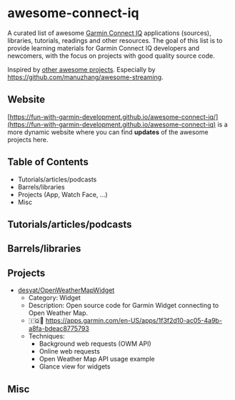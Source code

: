 # awesome-connect-iq

A curated list of awesome [Garmin Connect IQ](https://developer.garmin.com/connect-iq/overview/) applications (sources), libraries, tutorials, readings and other resources. The goal of this list is to provide learning materials for Garmin Connect IQ developers and newcomers, with the focus on projects with good quality source code.

Inspired by [other awesome projects](https://github.com/sindresorhus/awesome). Especially by https://github.com/manuzhang/awesome-streaming.

## Website

[https://fun-with-garmin-development.github.io/awesome-connect-iq/](https://fun-with-garmin-development.github.io/awesome-connect-iq) is a more dynamic website where you can find **updates** of the awesome projects here.

## Table of Contents

- Tutorials/articles/podcasts
- Barrels/libraries
- Projects (App, Watch Face, ...)
- Misc

## Tutorials/articles/podcasts

## Barrels/libraries

## Projects

- [desyat/OpenWeatherMapWidget](https://github.com/desyat/OpenWeatherMapWidget)
    <!-- author: karol-brejna-i; issue: xxx -->
  - Category: Widget
  - Description: Open source code for Garmin Widget connecting to Open Weather Map.
  - 🇮🇶🛒 <https://apps.garmin.com/en-US/apps/1f3f2d10-ac05-4a9b-a8fa-bdeac8775793>
  - Techniques:
    - Background web requests (OWM API)
    - Online web requests
    - Open Weather Map API usage example
    - Glance view for widgets

## Misc
